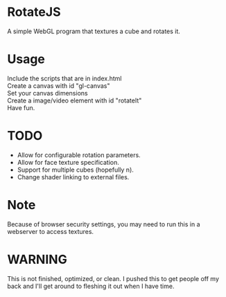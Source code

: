 # RotateJS
A simple WebGL program that textures a cube and rotates it.

# Usage
Include the scripts that are in index.html<br/>
Create a canvas with id "gl-canvas"<br/>
Set your canvas dimensions<br/>
Create a image/video element with id "rotateIt"<br/>
Have fun.<br/>

# TODO
- Allow for configurable rotation parameters.
- Allow for face texture specification.
- Support for multiple cubes (hopefully n).
- Change shader linking to external files.

# Note
Because of browser security settings, you may need to run this in a webserver to access textures.

# WARNING
This is not finished, optimized, or clean. I pushed this to get people off my back and I'll get around to fleshing it out when I have time.
